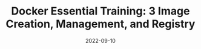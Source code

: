 ---
title: 'Docker Essential Training: 3 Image Creation, Management, and Registry'
date: '2022-09-10'
skills:
  - Docker
issuer: LinkedIn
courseRelease: 2019
imageUrl: >-
  https://media.licdn.com/dms/image/D4D1FAQFbCKkTkT57DQ/feedshare-document-cover-images_1280/0/1662830501370?e=1696374000&v=beta&t=H6wZOUupx-1gd_LDYPvTZmBpYGtK98ZqYst1KHVmVa4
certificateUrl: >-
  https://www.linkedin.com/learning/certificates/f606f8c8aa8d2197d0a4e8c3325ed948f13ab4a6c6db03691246a89626a7a09d
---